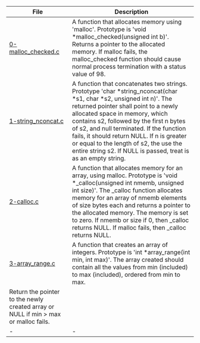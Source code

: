 |File|Description|
|-|-|
|[0-malloc_checked.c](0-malloc_checked.c)|A function that allocates memory using 'malloc'. Prototype is 'void \*malloc_checked(unsigned int b)'. Returns a pointer to the allocated memory. If malloc fails, the malloc_checked function should cause normal process termination with a status value of 98.|
|[1-string_nconcat.c](1-string_nconcat.c)|A function that concatenates two strings. Prototype 'char \*string_nconcat(char \*s1, char \*s2, unsigned int n)'. The returned pointer shall point to a newly allocated space in memory, which contains s2, followed by the first n bytes of s2, and null terminated. If the function fails, it should return NULL. If n is greater or equal to the length of s2, the use the entire string s2. If NULL is passed, treat is as an empty string.|
|[2-calloc.c](2-calloc.c)|A function that allocates memory for an array, using malloc. Prototype is 'void \*\_calloc(unsigned int nmemb, unsigned int size)'. The \_calloc function allocates memory for an array of nmemb elements of size bytes each and returns a pointer to the allocated memory. The memory is set to zero. If nmemb or size if 0, then \_calloc returns NULL. If malloc fails, then \_calloc returns NULL.|
|[3-array_range.c](3-array_range.c)|A function that creates an array of integers. Prototype is 'int \*array_range(int min, int max)'. The array created should contain all the values from min (included) to max (included), ordered from min to max.
Return the pointer to the newly created array or NULL if min > max or malloc fails.|
|-|-|
